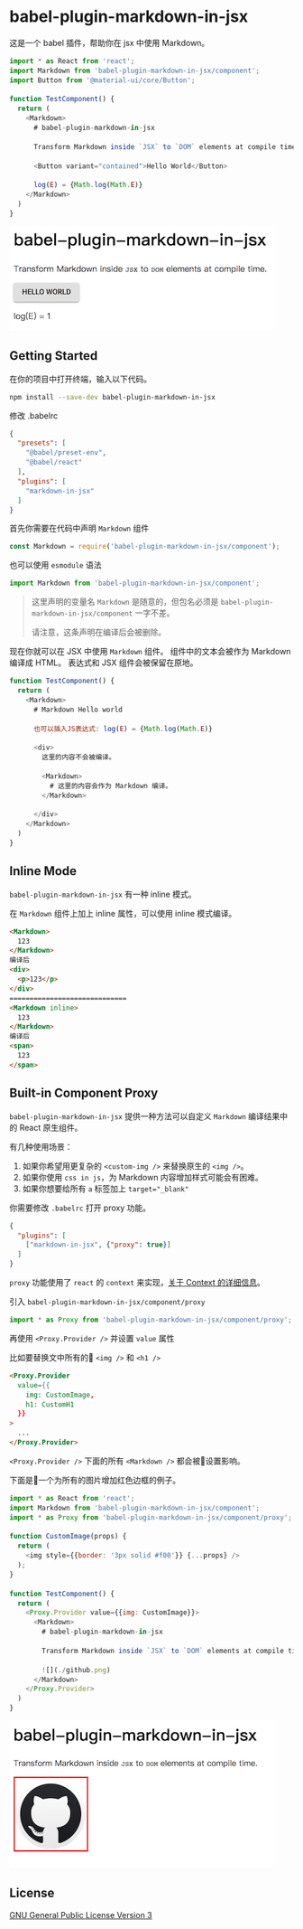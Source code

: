 # babel-plugin-markdown-in-jsx

这是一个 babel 插件，帮助你在 jsx 中使用 Markdown。

``` js
import * as React from 'react';
import Markdown from 'babel-plugin-markdown-in-jsx/component';
import Button from '@material-ui/core/Button';

function TestComponent() {
  return (
    <Markdown>
      # babel-plugin-markdown-in-jsx

      Transform Markdown inside `JSX` to `DOM` elements at compile time.

      <Button variant="contained">Hello World</Button>

      log(E) = {Math.log(Math.E)}
    </Markdown>
  )
}
```

![example](./example.png)

## Getting Started

在你的项目中打开终端，输入以下代码。
``` bash
npm install --save-dev babel-plugin-markdown-in-jsx
```

修改 .babelrc
``` json
{
  "presets": [
    "@babel/preset-env",
    "@babel/react"
  ],
  "plugins": [
    "markdown-in-jsx"
  ]
}
```

首先你需要在代码中声明 `Markdown` 组件
``` js
const Markdown = require('babel-plugin-markdown-in-jsx/component');
```
也可以使用 `esmodule` 语法
``` js
import Markdown from 'babel-plugin-markdown-in-jsx/component';
```

> 这里声明的变量名 `Markdown` 是随意的，但包名必须是 `babel-plugin-markdown-in-jsx/component` 一字不差。
>
> 请注意，这条声明在编译后会被删除。

现在你就可以在 JSX 中使用 `Markdown` 组件。
组件中的文本会被作为 Markdown 编译成 HTML。
表达式和 JSX 组件会被保留在原地。

``` js
function TestComponent() {
  return (
    <Markdown>
      # Markdown Hello world

      也可以插入JS表达式: log(E) = {Math.log(Math.E)}

      <div>
        这里的内容不会被编译。

        <Markdown>
          # 这里的内容会作为 Markdown 编译。
        </Markdown>

      </div>
    </Markdown>
  )
}
```

## Inline Mode

`babel-plugin-markdown-in-jsx` 有一种 inline 模式。

在 `Markdown` 组件上加上 inline 属性，可以使用 inline 模式编译。

``` html
<Markdown>
  123
</Markdown>
编译后
<div>
  <p>123</p>
</div>
=============================
<Markdown inline>
  123
</Markdown>
编译后
<span>
  123
</span>
```

## Built-in Component Proxy

`babel-plugin-markdown-in-jsx` 提供一种方法可以自定义 `Markdown` 编译结果中的 React 原生组件。

有几种使用场景：

1. 如果你希望用更复杂的 `<custom-img />` 来替换原生的 `<img />`。
2. 如果你使用 `css in js`，为 Markdown 内容增加样式可能会有困难。
3. 如果你想要给所有 `a` 标签加上 `target="_blank"`

你需要修改 `.babelrc` 打开 proxy 功能。

``` json
{
  "plugins": [
    ["markdown-in-jsx", {"proxy": true}]
  ]
}
```

`proxy` 功能使用了 `react` 的 `context` 来实现，[关于 Context 的详细信息](https://reactjs.org/docs/context.html)。

引入 `babel-plugin-markdown-in-jsx/component/proxy`

``` js
import * as Proxy from 'babel-plugin-markdown-in-jsx/component/proxy';
```

再使用 `<Proxy.Provider />` 并设置 `value` 属性

比如要替换文中所有的 `<img />` 和 `<h1 />`

``` html
<Proxy.Provider 
  value={{
    img: CustomImage,
    h1: CustomH1
  }}
>
  ...
</Proxy.Provider>
```

`<Proxy.Provider />` 下面的所有 `<Markdown />` 都会被设置影响。

下面是一个为所有的图片增加红色边框的例子。

``` js
import * as React from 'react';
import Markdown from 'babel-plugin-markdown-in-jsx/component';
import * as Proxy from 'babel-plugin-markdown-in-jsx/component/proxy';

function CustomImage(props) {
  return (
    <img style={{border: '3px solid #f00'}} {...props} />
  );
}

function TestComponent() {
  return (
    <Proxy.Provider value={{img: CustomImage}}>
      <Markdown>
        # babel-plugin-markdown-in-jsx

        Transform Markdown inside `JSX` to `DOM` elements at compile time.

        ![](./github.png)
      </Markdown>
    </Proxy.Provider>
  )
}
```

![proxy](./proxy.png)

## License

[GNU General Public License Version 3](https://www.gnu.org/licenses/gpl-3.0.html)